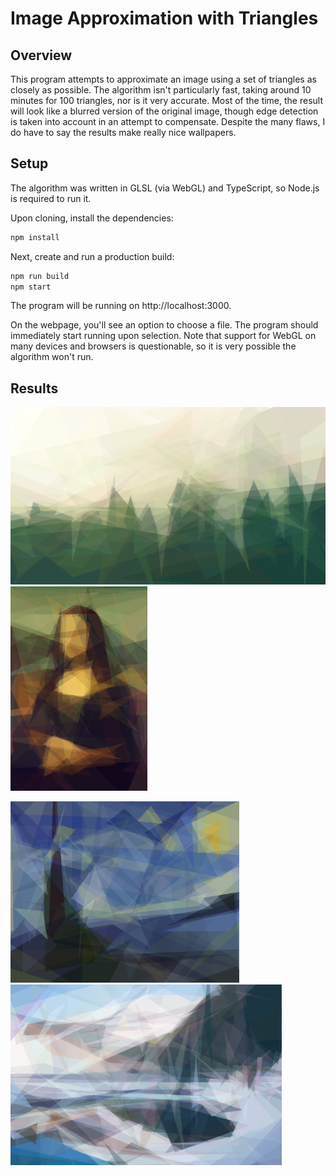 # Image Approximation with Triangles

## Overview

This program attempts to approximate an image using a set of triangles as closely as possible. The algorithm isn't particularly fast, taking around 10 minutes for 100 triangles, nor is it very accurate. Most of the time, the result will look like a blurred version of the original image, though edge detection is taken into account in an attempt to compensate. Despite the many flaws, I do have to say the results make really nice wallpapers.

## Setup

The algorithm was written in GLSL (via WebGL) and TypeScript, so Node.js is required to run it.

Upon cloning, install the dependencies:

```bash
npm install
```

Next, create and run a production build:

```bash
npm run build
npm start
```

The program will be running on http://localhost:3000.

On the webpage, you'll see an option to choose a file. The program should immediately start running upon selection. Note that support for WebGL on many devices and browsers is questionable, so it is very possible the algorithm won't run.

## Results

<p float="left">
    <img src="assets/forest.png" width="581" />
    <img src="assets/mona-lisa.png" width="219" />
</p>
<p float="left">
    <img src="assets/starry-night.png" width="366" />
    <img src="assets/winter.png" width="434" />
</p>

